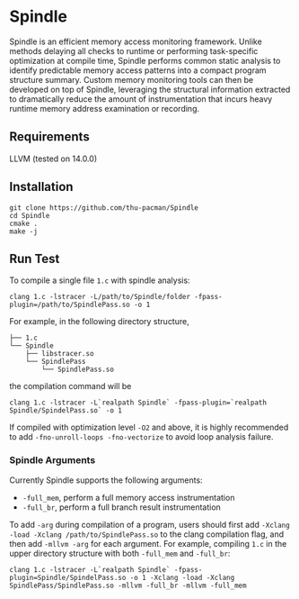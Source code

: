 # Spindle

Spindle is an efficient memory access monitoring framework. Unlike methods delaying all checks to runtime or performing task-specific optimization at compile time, Spindle performs common static analysis to identify predictable memory access patterns into a compact program structure summary. Custom memory monitoring tools can then be developed on top of Spindle, leveraging the structural information extracted to dramatically reduce the amount of instrumentation that incurs heavy runtime memory address examination or recording.

## Requirements
LLVM (tested on 14.0.0)

## Installation
```shell
git clone https://github.com/thu-pacman/Spindle
cd Spindle
cmake .
make -j
```

## Run Test
To compile a single file `1.c` with spindle analysis:

```shell
clang 1.c -lstracer -L/path/to/Spindle/folder -fpass-plugin=/path/to/SpindlePass.so -o 1
```

For example, in the following directory structure,

```
├── 1.c
└── Spindle
    ├── libstracer.so
    └── SpindlePass
        └── SpindlePass.so
```

the compilation command will be

```shell
clang 1.c -lstracer -L`realpath Spindle` -fpass-plugin=`realpath Spindle/SpindelPass.so` -o 1
```

If compiled with optimization level `-O2` and above, it is highly recommended to add `-fno-unroll-loops -fno-vectorize` to avoid loop analysis failure.

### Spindle  Arguments

Currently Spindle supports the following arguments:

+ `-full_mem`, perform a full memory access instrumentation
+ `-full_br`, perform a full branch result instrumentation

To add `-arg` during compilation of a program, users should first add `-Xclang -load -Xclang /path/to/SpindlePass.so` to the clang compilation flag, and then add `-mllvm -arg` for each argument. For example, compiling `1.c` in the upper directory structure with both `-full_mem` and `-full_br`:

```shell
clang 1.c -lstracer -L`realpath Spindle` -fpass-plugin=Spindle/SpindelPass.so -o 1 -Xclang -load -Xclang SpindlePass/SpindlePass.so -mllvm -full_br -mllvm -full_mem
```

